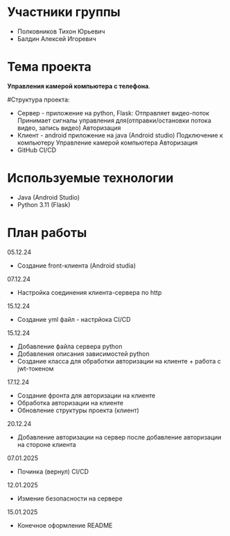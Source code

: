 # Участники группы
- Полковников Тихон Юрьевич
- Балдин Алексей Игоревич


# Тема проекта
**Управления камерой компьютера с телефона**.


#Структура проекта:
   - Сервер - приложение на python, Flask:
        Отправляет видео-поток
        Принимает сигналы управления для(отправки/остановки потока видео, запись видео)
        Авторизация
   - Клиент - android приложение на java (Android studio)
        Подключение к компьютеру
        Управление камерой компьютера
        Авторизация
   - GitHub CI/CD


# Используемые технологии
- Java (Android Studio)
- Python 3.11 (Flask)

# План работы
05.12.24 
- Создание front-клиента (Android studia)

07.12.24 
- Настройка соединения клиента-сервера по http

15.12.24 
- Создание yml файл - настрйока CI/CD

15.12.24 
- Добавление файла сервера python  
- Добавления описания зависимостей python
- Создание класса для обработки авторизации на клиенте + работа с jwt-токеном

17.12.24
- Создание фронта для авторизации на клиенте
- Обработка авторизации на клиенте
- Обновление структуры проекта (клиент)
  

20.12.24
- Добавление авторизации на сервер после добавление авторизации на стороне клиента

07.01.2025
- Починка (вернул) CI/CD

12.01.2025
- Измение безопасности на сервере


15.01.2025
- Конечное оформление README

